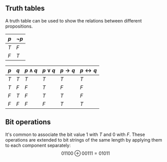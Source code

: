 ## Truth tables
A truth table can be used to show the relations between different propositions.

| $p$ | $\neg p$ |
| --- | -------- |
| $T$ | $F$      |
| $F$ | $T$      |

| $p$ | $q$ | $p\wedge q$ | $p\vee q$ | $p\rightarrow q$ | $p\leftrightarrow q$ |
| --- | --- | ----------- | --------- | ---------------- | -------------------- |
| $T$ | $T$ | $T$         | $T$       | $T$              | $T$                  |
| $T$ | $F$ | $F$         | $T$       | $F$              | $F$                  |
| $F$ | $T$ | $F$         | $T$       | $T$              | $F$                  |
| $F$ | $F$ | $F$         | $F$       | $T$              | $T$                  |
## Bit operations
It's common to associate the bit value 1 with $T$ and 0 with $F$. These operations are extended to bit strings of the same length by applying them to each component separately:
$$
01100 \oplus 00111 = 01011
$$
